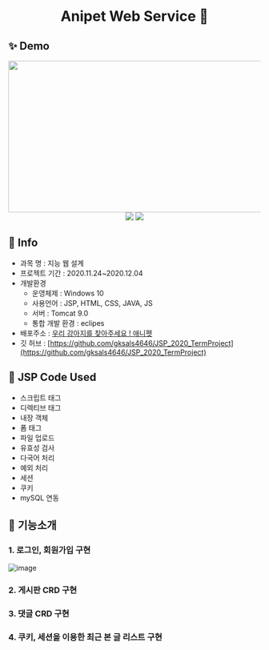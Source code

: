 <h1 align="center">Anipet Web Service 👋</h1>


## ✨ Demo

<p align="center">
    <img src="https://user-images.githubusercontent.com/60065661/101157721-ec604780-366d-11eb-8ea6-61a570cc9679.jpg" width="600" height="303">
   <img src="https://user-images.githubusercontent.com/60065661/101157746-fa15cd00-366d-11eb-8dd5-814eb4c8824a.gif">
   <img src="https://user-images.githubusercontent.com/60065661/101157855-203b6d00-366e-11eb-9bd7-dbf1e75c108b.gif">
</p>

## 🚀 Info
- 과목 명 : 지능 웹 설계
- 프로젝트 기간 : 2020.11.24~2020.12.04
- 개발환경
  - 운영체제 : Windows 10
  - 사용언어 : JSP, HTML, CSS, JAVA, JS 
  - 서버 : Tomcat 9.0
  - 통합 개발 환경 : eclipes
- 배포주소 : [우리 강아지를 찾아주세요 ! 애니펫](http://gksals4646.cafe24.com/)
- 깃 허브 : [https://github.com/gksals4646/JSP_2020_TermProject](https://github.com/gksals4646/JSP_2020_TermProject)

## 📝 JSP Code Used

- 스크립트 태그
- 디렉티브 태그
- 내장 객체
- 폼 태그
- 파일 업로드
- 유효성 검사
- 다국어 처리
- 예외 처리
- 세션
- 쿠키
- mySQL 연동

## 📝 기능소개

<h3>1. 로그인, 회원가입 구현 </h3>

![image](https://user-images.githubusercontent.com/60065661/101426720-d8a03400-3940-11eb-9b74-fa396a33ab9e.png)

<h3>2. 게시판 CRD 구현 </h3>
<h3>3. 댓글 CRD 구현 </h3>
<h3>4. 쿠키, 세션을 이용한 최근 본 글 리스트 구현 </h3>
